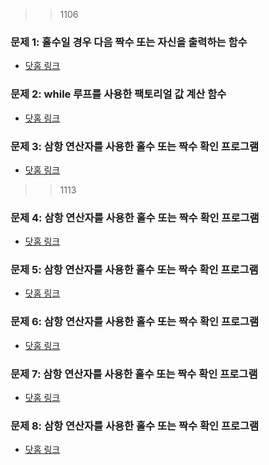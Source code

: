 
>>1106
### 문제 1: 홀수일 경우 다음 짝수 또는 자신을 출력하는 함수
- [닷홈 링크](http://dlwlals3456.dothome.co.kr/problem1.php)

### 문제 2: while 루프를 사용한 팩토리얼 값 계산 함수
- [닷홈 링크](http://dlwlals3456.dothome.co.kr/problem2.php)

### 문제 3: 삼항 연산자를 사용한 홀수 또는 짝수 확인 프로그램
- [닷홈 링크](http://dlwlals3456.dothome.co.kr/problem3.php)


>>1113
### 문제 4: 삼항 연산자를 사용한 홀수 또는 짝수 확인 프로그램
- [닷홈 링크](http://dlwlals3456.dothome.co.kr/problem4.php)

### 문제 5: 삼항 연산자를 사용한 홀수 또는 짝수 확인 프로그램
- [닷홈 링크](http://dlwlals3456.dothome.co.kr/problem5.php)

### 문제 6: 삼항 연산자를 사용한 홀수 또는 짝수 확인 프로그램
- [닷홈 링크](http://dlwlals3456.dothome.co.kr/problem6.php)

### 문제 7: 삼항 연산자를 사용한 홀수 또는 짝수 확인 프로그램
- [닷홈 링크](http://dlwlals3456.dothome.co.kr/problem7.php)

### 문제 8: 삼항 연산자를 사용한 홀수 또는 짝수 확인 프로그램
- [닷홈 링크](http://dlwlals3456.dothome.co.kr/problem8.php)


